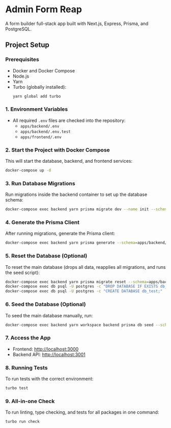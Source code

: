 # Admin Form Reap

A form builder full-stack app built with Next.js, Express, Prisma, and PostgreSQL.

## Project Setup

### Prerequisites
- Docker and Docker Compose
- Node.js
- Yarn
- Turbo (globally installed):
  ```sh
  yarn global add turbo
  ```

### 1. Environment Variables
- All required `.env` files are checked into the repository:
  - `apps/backend/.env`
  - `apps/backend/.env.test`
  - `apps/frontend/.env`

### 2. Start the Project with Docker Compose
This will start the database, backend, and frontend services:
```sh
docker-compose up -d
```

### 3. Run Database Migrations
Run migrations inside the backend container to set up the database schema:
```sh
docker-compose exec backend yarn prisma migrate dev --name init --schema=apps/backend/prisma/schema.prisma
```

### 4. Generate the Prisma Client
After running migrations, generate the Prisma client:
```sh
docker-compose exec backend yarn prisma generate --schema=apps/backend/prisma/schema.prisma
```

### 5. Reset the Database (Optional)
To reset the main database (drops all data, reapplies all migrations, and runs the seed script):
```sh
docker-compose exec backend yarn prisma migrate reset --schema=apps/backend/prisma/schema.prisma --force
docker-compose exec db psql -U postgres -c "DROP DATABASE IF EXISTS db_test;"
docker-compose exec db psql -U postgres -c "CREATE DATABASE db_test;"
```

### 6. Seed the Database (Optional)
To seed the main database manually, run:
```sh
docker-compose exec backend yarn workspace backend prisma db seed --schema=apps/backend/prisma/schema.prisma
```

### 7. Access the App
- Frontend: [http://localhost:3000](http://localhost:3000)
- Backend API: [http://localhost:3001](http://localhost:3001)

### 8. Running Tests
To run tests with the correct environment:
```sh
turbo test
```

### 9. All-in-one Check
To run linting, type checking, and tests for all packages in one command:
```sh
turbo run check
```

